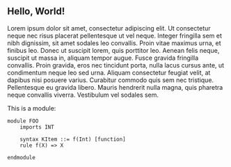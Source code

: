 Hello, World!
-------------

Lorem ipsum dolor sit amet, consectetur adipiscing elit. Ut consectetur neque
nec risus placerat pellentesque ut vel neque. Integer fringilla sem et nibh
dignissim, sit amet sodales leo convallis. Proin vitae maximus urna, et finibus
leo. Donec ut suscipit lorem, quis porttitor leo. Aenean felis neque, suscipit
ut massa in, aliquam tempor augue. Fusce gravida fringilla convallis. Proin
gravida, eros nec tincidunt porta, nulla lacus cursus ante, ut condimentum neque
leo sed urna. Aliquam consectetur feugiat velit, at dapibus nisi posuere varius.
Curabitur commodo quis sem nec tristique. Pellentesque eu gravida libero. Mauris
hendrerit nulla magna, quis pharetra neque convallis viverra. Vestibulum vel
sodales sem.

This is a module:

```k
module FOO
    imports INT
```

```k
    syntax KItem ::= f(Int) [function]
    rule f(X) => X
```


```k
endmodule
```
